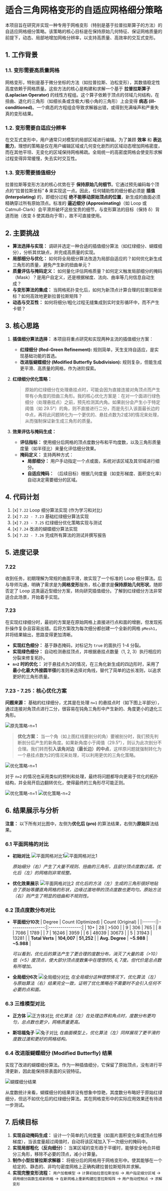 # 适合三角网格变形的自适应网格细分策略

本项目旨在研究并实现一种专用于网格变形（特别是基于拉普拉斯算子的方法）的自适应网格细分策略。该策略的核心目标是在保持原始几何特征、保证网格质量的前提下，动态、局部地增加网格分辨率，以支持高质量、高效率的交互式变形。

## 1. 工作背景

### 1.1. 变形需要高质量网格
网格变形，特别是基于微分坐标的方法（如拉普拉斯、泊松变形），其数值稳定性高度依赖于网格质量。这些方法的核心是构建和求解一个基于 **拉普拉斯算子 (Laplacian Operator)** 的线性方程组。这个算子依赖于顶点的邻域几何结构，在扭曲、退化的三角形（如细长条或含极大/极小角的三角形）上会变得 **病态 (ill-conditioned)**。一个病态的方程组会导致求解器出错，或得到充满噪声和严重失真的变形结果。

### 1.2. 变形需要自适应分辨率
在交互式变形中，用户通常只对模型的局部区域进行编辑。为了兼顾 **效率** 和 **表达能力**，理想的策略是仅在用户编辑区域或几何变化剧烈的区域动态增加网格密度，而在其他平坦、无变化的区域保持网格稀疏。全局统一的高密度网格会使变形求解过程变得异常缓慢，失去实时交互性。

### 1.3. 变形需要插值细分
拉普拉斯等变形方法的核心优势在于 **保持原始几何细节**。它通过预先编码每个顶点的“拉普拉斯坐标” **δ** 来实现这一点。因此，任何辅助性的细分都必须是 **插值 (Interpolating)** 的，即细分过程 **绝不能移动原始顶点的位置**，新生成的曲面必须精确穿过所有原始顶点。标准的 **逼近细分 (Approximating)**（如 Loop 或 Catmull-Clark）会平滑并破坏这些宝贵的细节，与变形算法的目标（保持 δ）背道而驰（改变 δ 使其趋向于零），故不可直接使用。

## 2. 主要挑战

*   **算法选择与实现：** 调研并选定一种合适的插值细分算法（如红绿细分、蝴蝶细分），分析其优缺点，并完成高质量的实现。
*   **局部细分与优化：** 如何将全局细分算法改造为局部自适应的？如何优化新生成三角形的质量，避免产生新的扭曲单元？
*   **质量评估与掩码定义：** 如何量化评估网格质量？如何定义触发局部细分的掩码（Mask）？是用户自定义，还是根据梯度、法向、曲率等几何信息自动生成？
*   **与变形算法的集成：** 当网格拓扑变化后，如何为新顶点计算合理的拉普拉斯坐标？如何高效地更新拉普拉斯矩阵？
*   **动态与交互性：** 如何将细分/粗化过程无缝集成到实时变形循环中，而不产生卡顿？

## 3. 核心思路

1.  **插值细分算法选择：**
    本项目将重点研究和实现两种主流的插值细分方案：
    *   **红绿细分 (Red-Green Refinement):** 规则简单，天生支持自适应，是实现基础功能的首选。
    *   **改进版蝴蝶细分 (Modified Butterfly Subdivision):** 规则复杂，但能生成更平滑、高质量的网格，作为进阶探索。

2.  **红绿细分优化策略：**
    > 原始的红绿细分在处理悬挂点时，可能会因为直接连接对角顶点而产生带有小角度的扭曲三角形。我的核心优化方案是：在对一个面进行绿色细分（处理悬挂点）之前，预先检测其内角。如果剖分会产生小于特定阈值（如 29.5°）的角，则不直接进行二分，而是先引入该面最长边的中点，再将此问题转化为一个更优的、悬挂点数为2或3的情况来处理，从而强制保证新生成三角形的质量。

3.  **效果评估与掩码生成：**
    *   **评估指标：** 使用细分后网格的顶点度数分布和平均度数，以及三角形质量度量（如半径比）来量化评估细分效果。
    *   **掩码定义：** 支持两种方式：
        *   **局部细分：** 用户手动指定一个点或面，系统对该区域及其邻域进行细分。
        *   **自适应掩码：** （后续目标）根据几何度量（如变形梯度、面积变化率）自动决定需要细分的区域。

## 4. 代码计划

1.  [x] `7.22` Loop 细分算法实现 (作为学习和对比)
2.  [x] `7.22 - 7.23` 基础红绿细分算法实现
3.  [x] `7.23 - 7.25` 红绿细分优化策略实现与测试
4.  [x] `7.24` 改进的蝴蝶细分算法实现
5.  [x] `7.22 - 7.26` 完成所有算法的测试并撰写报告

## 5. 进度记录

### 7.22
收到任务，初期理解为常规的曲面平滑，故实现了一个标准的 Loop 细分算法。后与导师沟通，明确了需求是为**网格变形**服务，核心要求是**保持原始几何形状**。随即否定了 Loop 这类逼近型细分方案，转向研究插值细分。了解到红绿细分方法非常适合此场景，开始着手实现。

### 7.23
在实现红绿细分时，最初的方案是在原始网格上直接进行点和面的增删，但发现拓扑操作复杂且容易出错。后将方案改为每次细分都创建一个全新的网格 `pMesh1`，并将结果输出，思路变得更加清晰。
*   **实现红色细分：** 基于静态掩码，对标记为 `true` 的面执行 1-4 分裂。
*   **实现绿色细分：** 自动检测悬挂顶点，并根据悬挂点数量（1, 2, 3）执行相应的分裂来修复拓扑。
*   **`n=2` 时的优化：** 对于悬挂点为2的情况，在三角化新生成的四边形时，采用了**最小化最大外接圆半径**的准则来选择对角线，替代了简单的边长准则，以追求更好的三角形质量。

### 7.23 - 7.25：核心优化方案
**问题来源：** 基础的红绿细分，尤其是在处理 `n=1` 的悬挂点时（如下图上半部分），通过连接对角顶点进行二分，很容易在钝角三角形中产生新的、角度更小的退化三角形。

![原先策略-n=1](picture/green_division1.png)


> **优化方案：** 当一个角（如上图红线要剖分的角）要被剖分时，我们预先判断剖分后产生的新角度。如果新角度小于阈值（29.5°），则认为此次剖分不合理。我们转而**引入该角对边（最长边）的中点**，这样原问题就强制转化为一个悬挂点数为2的情况来处理，可以利用更优的三角化策略。

![优化策略-n=1](picture/red_green_division_pro_green_division1.png)

对于 `n=2` 的情况也采用类似的预判和处理，最终将问题都导向更易于优化的拓扑结构，并全局开启边翻转优化，使得最终的三角形尽可能正则。

![优化策略-n=1](picture/picture/green_division2.png)
![优化策略-n=2](picture/red_green_division_pro_green_division2.png)

## 6. 结果展示与分析

**注意：** 以下所有对比图中，左侧为**优化后 (pro)** 的算法结果，右侧为**原始**算法结果。

### 6.1 平面网格的对比

*   **初始对比**
    ![平面网格对比1](picture/red_green_division_pro_4times.png)![平面网格对比1](picture/red_green_division_4times.png)
    
    *原始细分（右）产生了大量不规则、扭曲的三角形，且部分顶点度数过高。优化后（左）的网格则非常规整。*

*   **优化效果展示**
    ![平面网格对比2](path/to/your/plane_compare_2.png)
    *优化后的方法（左）生成的三角形很好地贴合了原始等腰直角网格的形状，边缘过渡地带的顶点度数也更均匀。原始方法（右）则产生了明显的扭曲和不规则性。*

### 6.2 顶点度数分布对比

*   **平面细分10次**
    | Degree | Count (Optimized) | Count (Original) |
    |:------:|:-----------------:|:----------------:|
    |   10+  |        28         |       >500       |
    |    9   |        306        |        765       |
    |    8   |       7086        |       1789       |
    |    7   |       16246       |       3959       |
    |    6   |       48039       |      30673       |
    |    5   |       31943       |      13281       |
    | **Total Verts** |   **104,007**   |    **51,252**    |
    | **Avg. Degree** |   **~5.988**    |    **~5.988**    |

    *可以看到，优化后的算法产生了更合理的度数分布，消灭了大量的高（>10）低（<5）度顶点，使大部分顶点度数集中在理想的5, 6, 7度。但代价是总点数有所增加。*

*   **全局细分6次**
    ![全局细分对比](path/to/your/global_compare.png)
    *在全局细分这种理想情况下，优化算法（左）与原始算法（右）结果完全一致，证明了优化策略在不需要时不会引入任何不必要的点和面。*

### 6.3 三维模型对比

*   **正方体**
    ![正方体对比](path/to/your/cube_compare.png)
    *优化算法（左）在处理边界和角点时，度数分布更均匀，总点数也更少，网格质量更高。*

*   **斯坦福兔子**
    ![兔子对比](path/to/your/bunny_compare.png)
    *在曲面模型上，优化算法（左）同样展现了更平滑的度数过渡和更好的网格结构。*

### 6.4 改进版蝴蝶细分 (Modified Butterfly) 结果
实现了改进的蝴蝶细分算法。作为一种插值细分，它保留了原始顶点，没有进行平滑更新，因此能保持原表面的尖锐特征。

![蝴蝶细分结果](path/to/your/butterfly_results.png)

从度数统计来看，蝴蝶细分的结果并没有想象中惊艳，其度数分布略好于原始红绿细分，但远不如优化后的红绿细分算法。其在网格变形中的实际应用效果还有待进一步测试。

## 7. 后续目标

1.  **实现自动掩码生成：** 设计一个简单的几何度量（如面片面积变化率或顶点位移梯度），当该度量超过阈值时，自动将该区域加入下一次细分的掩码中。
2.  **实现局部粗化（反向细分）：** 当某区域的变形趋于平缓时，能够安全地合并细分三角形，移除不必要的顶点，减小计算量。
3.  **制作小型拉普拉斯求解器：** 将细分后的网格用于网格变形中。使其能够在一个给定的、静态的、非均匀密度网格上正确构建拉普拉斯矩阵并求解。
4.  **实现完整变形流程：**
    `用户加载模型` -> `计算初始拉普拉斯坐标` -> `用户指定细分区域` -> `调用细分函数生成新网格` -> `在新网格上重新构建拉普拉斯矩阵` -> `用户拖动控制点` -> `求解变形`
